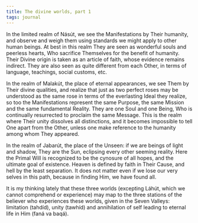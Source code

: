 ```yaml
---
title: The divine worlds, part 1
tags: journal
---
```


In the limited realm of Násút, we see the Manifestations by Their humanity,
and observe and weigh them using standards we might apply to other human
beings. At best in this realm They are seen as wonderful souls and peerless
hearts, Who sacrifice Themselves for the benefit of humanity. Their Divine
origin is taken as an article of faith, whose evidence remains indirect. They
are also seen as quite different from each Other, in terms of language,
teachings, social customs, etc.

In the realm of Malakút, the place of eternal appearances, we see Them by
Their divine qualities, and realize that just as two perfect roses may be
understood as the same rose in terms of the everlasting Ideal they realize, so
too the Manifestations represent the same Purpose, the same Mission and the
same fundamental Reality. They are one Soul and one Being, Who is continually
resurrected to proclaim the same Message. This is the realm where Their unity
dissolves all distinctions, and it becomes impossible to tell One apart from
the Other, unless one make reference to the humanity among whom They appeared.

In the realm of Jabarút, the place of the Unseen: if we are beings of light
and shadow, They are the Sun, eclipsing every other seeming reality. Here the
Primal Will is recognized to be the cynosure of all hopes, and the ultimate
goal of existence. Heaven is defined by faith in Their Cause, and hell by the
least separation. It does not matter even if we lose our very selves in this
path, because in finding Him, we have found all.

It is my thinking lately that these three worlds (excepting Láhút, which we
cannot comprehend or experience) may map to the three stations of the believer
who experiences these worlds, given in the Seven Valleys: limitation (tahdíd),
unity (tawhíd) and annihilation of self leading to eternal life in Him (faná
va baqá).
